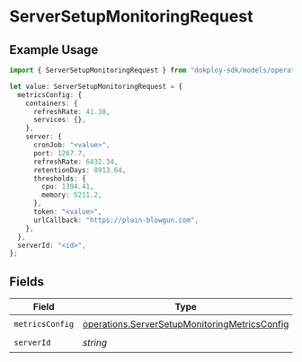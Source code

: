 # ServerSetupMonitoringRequest

## Example Usage

```typescript
import { ServerSetupMonitoringRequest } from "dokploy-sdk/models/operations";

let value: ServerSetupMonitoringRequest = {
  metricsConfig: {
    containers: {
      refreshRate: 41.38,
      services: {},
    },
    server: {
      cronJob: "<value>",
      port: 1267.7,
      refreshRate: 6432.34,
      retentionDays: 8913.64,
      thresholds: {
        cpu: 1394.41,
        memory: 5211.2,
      },
      token: "<value>",
      urlCallback: "https://plain-blowgun.com",
    },
  },
  serverId: "<id>",
};
```

## Fields

| Field                                                                                                          | Type                                                                                                           | Required                                                                                                       | Description                                                                                                    |
| -------------------------------------------------------------------------------------------------------------- | -------------------------------------------------------------------------------------------------------------- | -------------------------------------------------------------------------------------------------------------- | -------------------------------------------------------------------------------------------------------------- |
| `metricsConfig`                                                                                                | [operations.ServerSetupMonitoringMetricsConfig](../../models/operations/serversetupmonitoringmetricsconfig.md) | :heavy_check_mark:                                                                                             | N/A                                                                                                            |
| `serverId`                                                                                                     | *string*                                                                                                       | :heavy_check_mark:                                                                                             | N/A                                                                                                            |